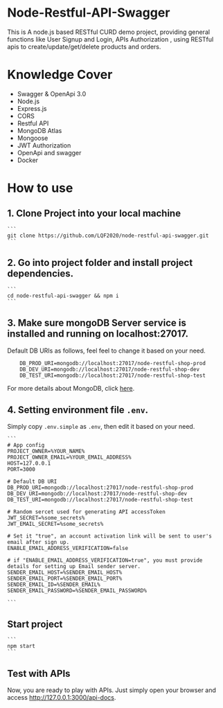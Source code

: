 # Node-Restful-API-Swagger

This is A node.js based RESTful CURD demo project, providing general functions like User Signup and Login, APIs Authorization , using RESTful apis to create/update/get/delete products and orders.

# Knowledge Cover

-   Swagger & OpenApi 3.0
-   Node.js
-   Express.js
-   CORS
-   Restful API
-   MongoDB Atlas
-   Mongoose
-   JWT Authorization
-   OpenApi and swagger
-   Docker

# How to use

## 1. Clone Project into your local machine

    ```
    git clone https://github.com/LQF2020/node-restful-api-swagger.git
    ```

## 2. Go into project folder and install project dependencies.

    ```
    cd node-restful-api-swagger && npm i
    ```

## 3. Make sure mongoDB Server service is installed and running on localhost:27017.

Default DB URIs as follows, feel feel to change it based on your need.

```
    DB_PROD_URI=mongodb://localhost:27017/node-restful-shop-prod
    DB_DEV_URI=mongodb://localhost:27017/node-restful-shop-dev
    DB_TEST_URI=mongodb://localhost:27017/node-restful-shop-test
```

For more details about MongoDB, click [here](https://www.mongodb.com/).

## 4. Setting environment file `.env`.

Simply copy `.env.simple` as `.env`, then edit it based on your need.

    ```
    # App config
    PROJECT_OWNER=%YOUR_NAME%
    PROJECT_OWNER_EMAIL=%YOUR_EMAIL_ADDRESS%
    HOST=127.0.0.1
    PORT=3000

    # Default DB URI
    DB_PROD_URI=mongodb://localhost:27017/node-restful-shop-prod
    DB_DEV_URI=mongodb://localhost:27017/node-restful-shop-dev
    DB_TEST_URI=mongodb://localhost:27017/node-restful-shop-test

    # Random sercet used for generating API accessToken
    JWT_SECRET=%some_secrets%
    JWT_EMAIL_SECRET=%some_secrets%

    # Set it "true", an account activation link will be sent to user's email after sign up.
    ENABLE_EMAIL_ADDRESS_VERIFICATION=false

    # if "ENABLE_EMAIL_ADDRESS_VERIFICATION=true", you must provide details for setting up Email sender server.
    SENDER_EMAIL_HOST=%SENDER_EMAIL_HOST%
    SENDER_EMAIL_PORT=%SENDER_EMAIL_PORT%
    SENDER_EMAIL_ID=%SENDER_EMAIL%
    SENDER_EMAIL_PASSWORD=%SENDER_EMAIL_PASSWORD%

    ```

## Start project

    ```
    npm start
    ```

## Test with APIs

Now, you are ready to play with APIs.
Just simply open your browser and access http://127.0.0.1:3000/api-docs.
